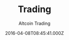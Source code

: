 ---
title: Trading
github: https://github.com/altcointrading/trading
demo: https://www.altcointrading.net/
author: Altcoin Trading
ssg:
  - Jekyll
cms:
  - Markdown
date: 2016-04-08T08:45:41.000Z
description: jekyll theme in newspaper style
draft: true
publish_date: '2016-04-08T08:45:41Z'
update_date: '2021-12-19T13:44:31Z'
github_star: 15
github_fork: 9
---